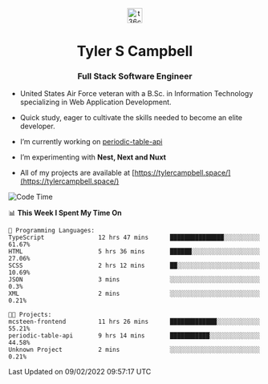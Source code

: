 <p align="center">
<a href="https://www.linkedin.com/in/t36campbell" target="blank"><img align="center" src="https://ik.imagekit.io/t36campbell/Portfolio/linkedin.png.original_m8bbGgPh6.png" alt="t36campbell" height="30" width="30" /></a>
</p>
<h1 align="center">Tyler S Campbell</h1>
<h3 align="center">Full Stack Software Engineer</h3>

* United States Air Force veteran with a B.Sc. in Information Technology specializing in Web Application Development. 

* Quick study, eager to cultivate the skills needed to become an elite developer.

* I’m currently working on [periodic-table-api](https://github.com/t36campbell/periodic-table-api)

* I’m experimenting with **Nest, Next and Nuxt**

* All of my projects are available at [https://tylercampbell.space/](https://tylercampbell.space/)

<!--START_SECTION:waka-->
![Code Time](http://img.shields.io/badge/Code%20Time-1%2C412%20hrs%205%20mins-blue)

📊 **This Week I Spent My Time On** 

```text
💬 Programming Languages: 
TypeScript               12 hrs 47 mins      ███████████████░░░░░░░░░░   61.67% 
HTML                     5 hrs 36 mins       ██████░░░░░░░░░░░░░░░░░░░   27.06% 
SCSS                     2 hrs 12 mins       ██░░░░░░░░░░░░░░░░░░░░░░░   10.69% 
JSON                     3 mins              ░░░░░░░░░░░░░░░░░░░░░░░░░   0.3% 
XML                      2 mins              ░░░░░░░░░░░░░░░░░░░░░░░░░   0.21%

🐱‍💻 Projects: 
mcsteen-frontend         11 hrs 26 mins      █████████████░░░░░░░░░░░░   55.21% 
periodic-table-api       9 hrs 14 mins       ███████████░░░░░░░░░░░░░░   44.58% 
Unknown Project          2 mins              ░░░░░░░░░░░░░░░░░░░░░░░░░   0.21%

```


 Last Updated on 09/02/2022 09:57:17 UTC
<!--END_SECTION:waka-->
